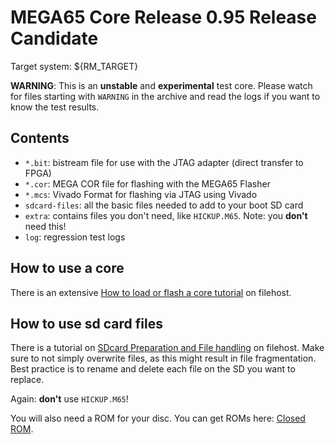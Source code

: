
# MEGA65 Core Release 0.95 Release Candidate

Target system: ${RM_TARGET}

**WARNING**: This is an **unstable** and **experimental** test core. Please watch
for files starting with `WARNING` in the archive and read the logs if you want to
know the test results.

## Contents

- `*.bit`: bistream file for use with the JTAG adapter (direct transfer to FPGA)
- `*.cor`: MEGA COR file for flashing with the MEGA65 Flasher
- `*.mcs`: Vivado Format for flashing via JTAG using Vivado
- `sdcard-files`: all the basic files needed to add to your boot SD card
- `extra`: contains files you don't need, like `HICKUP.M65`. Note: you **don't** need this!
- `log`: regression test logs

## How to use a core

There is an extensive
[How to load or flash a core tutorial](https://files.mega65.org?ar=280a57a6-fb84-40fc-96ac-6da603302aa7)
on filehost.

## How to use sd card files

There is a tutorial on 
[SDcard Preparation and File handling](https://files.mega65.org?ar=8169dc91-a958-4529-8593-621b40a18c9e)
on filehost. Make sure to not simply overwrite files, as this might result in file
fragmentation. Best practice is to rename and delete each file on the SD you want to
replace.

Again: **don't** use `HICKUP.M65`!

You will also need a ROM for your disc. You can get ROMs here:
[Closed ROM](https://files.mega65.org?id=54e69439-f25e-4124-8c78-22ea7ddc0f1c).
